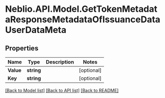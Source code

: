 # Neblio.API.Model.GetTokenMetadataResponseMetadataOfIssuanceDataUserDataMeta
## Properties

Name | Type | Description | Notes
------------ | ------------- | ------------- | -------------
**Value** | **string** |  | [optional] 
**Key** | **string** |  | [optional] 

[[Back to Model list]](../README.md#documentation-for-models) [[Back to API list]](../README.md#documentation-for-api-endpoints) [[Back to README]](../README.md)

